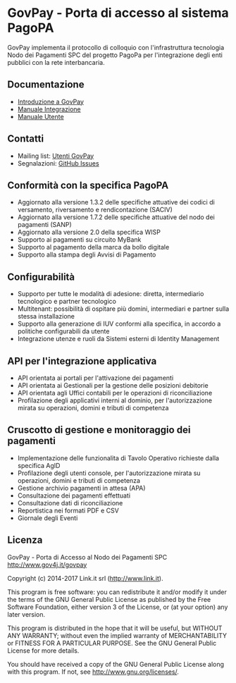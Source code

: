 # GovPay - Porta di accesso al sistema PagoPA
GovPay implementa il protocollo di colloquio con l'infrastruttura tecnologia Nodo dei Pagamenti SPC del progetto PagoPa per l'integrazione degli enti pubblici con la rete interbancaria.

## Documentazione

* [Introduzione a GovPay](./resources/doc/pdf/GovPay-PagoPA.pdf)
* [Manuale Integrazione](./resources/doc/pdf/GovPay-ManualeIntegrazioneSOAP.pdf)
* [Manuale Utente](./resources/doc/pdf/GovPay-ManualeUtente.pdf)

## Contatti

- Mailing list: [Utenti GovPay](http://www.gov4j.it/mailman/listinfo/utenti-govpay)
- Segnalazioni: [GitHub Issues](https://github.com/link-it/GovPay/issues)

## Conformità con la specifica PagoPA

* Aggiornato alla versione 1.3.2 delle specifiche attuative dei codici di versamento, riversamento e rendicontazione (SACIV)
* Aggiornato alla versione 1.7.2 delle specifiche attuative del nodo dei pagamenti (SANP)
* Aggiornato alla versione 2.0 della specifica WISP
* Supporto ai pagamenti su circuito MyBank
* Supporto al pagamento della marca da bollo digitale
* Supporto alla stampa degli Avvisi di Pagamento

## Configurabilità

* Supporto per tutte le modalità di adesione: diretta, intermediario tecnologico e partner tecnologico
* Multitenant: possibilità di ospitare più domini, intermediari e partner sulla stessa installazione
* Supporto alla generazione di IUV conformi alla specifica, in accordo a politiche configurabili da utente
* Integrazione utenze e ruoli da Sistemi esterni di Identity Management

## API per l'integrazione applicativa

* API orientata ai portali per l'attivazione dei pagamenti
* API orientata ai Gestionali per la gestione delle posizioni debitorie
* API orientata agli Uffici contabili per le operazioni di riconciliazione
* Profilazione degli applicativi interni al dominio, per l'autorizzazione mirata su operazioni, domini e tributi di competenza

## Cruscotto di gestione e monitoraggio dei pagamenti

* Implementazione delle funzionalita di Tavolo Operativo richieste dalla specifica AgID
* Profilazione degli utenti console, per l'autorizzazione mirata su operazioni, domini e tributi di competenza
* Gestione archivio pagamenti in attesa (APA)
* Consultazione dei pagamenti effettuati
* Consultazione dati di riconciliazione
* Reportistica nei formati PDF e CSV
* Giornale degli Eventi

## Licenza

GovPay - Porta di Accesso al Nodo dei Pagamenti SPC
http://www.gov4j.it/govpay

Copyright (c) 2014-2017 Link.it srl (http://www.link.it).

This program is free software: you can redistribute it and/or modify
it under the terms of the GNU General Public License as published by
the Free Software Foundation, either version 3 of the License, or
(at your option) any later version.

This program is distributed in the hope that it will be useful,
but WITHOUT ANY WARRANTY; without even the implied warranty of
MERCHANTABILITY or FITNESS FOR A PARTICULAR PURPOSE.  See the
GNU General Public License for more details.

You should have received a copy of the GNU General Public License
along with this program. If not, see <http://www.gnu.org/licenses/>.
